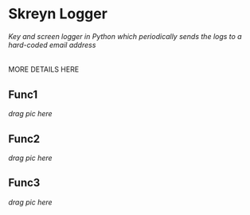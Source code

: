 # Skreyn Logger
###### Key and screen logger in Python which periodically sends the logs to a hard-coded email address

MORE DETAILS HERE


## Func1
*drag pic here*

## Func2
*drag pic here*


## Func3
*drag pic here*
